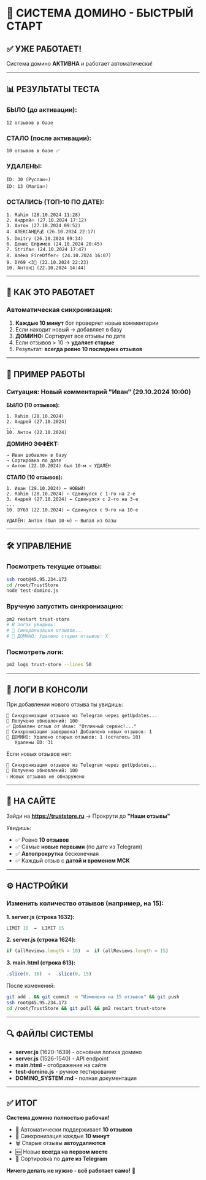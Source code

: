 # 🎲 СИСТЕМА ДОМИНО - БЫСТРЫЙ СТАРТ

## ✅ УЖЕ РАБОТАЕТ!

Система домино **АКТИВНА** и работает автоматически!

---

## 📊 РЕЗУЛЬТАТЫ ТЕСТА

### БЫЛО (до активации):
```
12 отзывов в базе
```

### СТАЛО (после активации):
```
10 отзывов в базе ✅
```

### УДАЛЕНЫ:
```
ID: 30 (Руслан⭐)
ID: 13 (Maria🔥)
```

### ОСТАЛИСЬ (ТОП-10 ПО ДАТЕ):
```
1. Rahim (28.10.2024 11:28)
2. Андрей🔥 (27.10.2024 17:12)
3. Антон (27.10.2024 09:52)
4. АЛЕКСАНДР💰 (26.10.2024 22:17)
5. Dmitry (26.10.2024 09:34)
6. Денис Елфимов (24.10.2024 20:45)
7. Strifa🔥 (24.10.2024 17:47)
8. Алёна FireOffer⭐ (24.10.2024 16:07)
9. DY69 <3🦄 (22.10.2024 22:23)
10. Антон🐸 (22.10.2024 14:44)
```

---

## 🔄 КАК ЭТО РАБОТАЕТ

### Автоматическая синхронизация:
1. **Каждые 10 минут** бот проверяет новые комментарии
2. Если находит новый → добавляет в базу
3. **ДОМИНО:** Сортирует все отзывы по дате
4. Если отзывов > 10 → **удаляет старые**
5. Результат: **всегда ровно 10 последних отзывов**

---

## 💬 ПРИМЕР РАБОТЫ

### Ситуация: Новый комментарий "Иван" (29.10.2024 10:00)

**БЫЛО (10 отзывов):**
```
1. Rahim (28.10.2024)
2. Андрей (27.10.2024)
...
10. Антон (22.10.2024)
```

**ДОМИНО ЭФФЕКТ:**
```
→ Иван добавлен в базу
→ Сортировка по дате
→ Антон (22.10.2024) был 10-м → УДАЛЁН
```

**СТАЛО (10 отзывов):**
```
1. Иван (29.10.2024) ← НОВЫЙ!
2. Rahim (28.10.2024) ← Сдвинулся с 1-го на 2-е
3. Андрей (27.10.2024) ← Сдвинулся с 2-го на 3-е
...
10. DY69 (22.10.2024) ← Сдвинулся с 9-го на 10-е

УДАЛЁН: Антон (был 10-м) ← Выпал из базы
```

---

## 🛠️ УПРАВЛЕНИЕ

### Посмотреть текущие отзывы:
```bash
ssh root@45.95.234.173
cd /root/TrustStore
node test-domino.js
```

### Вручную запустить синхронизацию:
```bash
pm2 restart trust-store
# В логах увидишь:
# 🔄 Синхронизация отзывов...
# 🎲 ДОМИНО: Удалено старых отзывов: X
```

### Посмотреть логи:
```bash
pm2 logs trust-store --lines 50
```

---

## 📝 ЛОГИ В КОНСОЛИ

При добавлении нового отзыва ты увидишь:

```
🔄 Синхронизация отзывов из Telegram через getUpdates...
📨 Получено обновлений: 100
✅ Добавлен отзыв от Иван: "Отличный сервис!..."
🎉 Синхронизация завершена! Добавлено новых отзывов: 1
🎲 ДОМИНО: Удалено старых отзывов: 1 (осталось 10)
   Удалены ID: 31
```

Если новых отзывов нет:
```
🔄 Синхронизация отзывов из Telegram через getUpdates...
📨 Получено обновлений: 100
ℹ️ Новых отзывов не обнаружено
```

---

## 🎯 НА САЙТЕ

Зайди на **https://truststore.ru** → Прокрути до **"Наши отзывы"**

Увидишь:
- ✅ Ровно **10 отзывов**
- ✅ Самые **новые первыми** (по дате из Telegram)
- ✅ **Автопрокрутка** бесконечная
- ✅ Каждый отзыв с **датой и временем МСК**

---

## ⚙️ НАСТРОЙКИ

### Изменить количество отзывов (например, на 15):

**1. server.js (строка 1632):**
```javascript
LIMIT 10  →  LIMIT 15
```

**2. server.js (строка 1624):**
```javascript
if (allReviews.length > 10)  →  if (allReviews.length > 15)
```

**3. main.html (строка 613):**
```javascript
.slice(0, 10)  →  .slice(0, 15)
```

После изменений:
```bash
git add . && git commit -m "Изменено на 15 отзывов" && git push
ssh root@45.95.234.173
cd /root/TrustStore && git pull && pm2 restart trust-store
```

---

## 🔍 ФАЙЛЫ СИСТЕМЫ

- **server.js** (1620-1639) - основная логика домино
- **server.js** (1526-1540) - API endpoint
- **main.html** - отображение на сайте
- **test-domino.js** - ручное тестирование
- **DOMINO_SYSTEM.md** - полная документация

---

## ✅ ИТОГ

**Система домино полностью рабочая!**

- 🎲 Автоматически поддерживает **10 отзывов**
- 🔄 Синхронизация каждые **10 минут**
- 🗑️ Старые отзывы **автоудаляются**
- 🆕 Новые **всегда на первом месте**
- 📅 Сортировка по **дате из Telegram**

**Ничего делать не нужно - всё работает само!** 🎉

